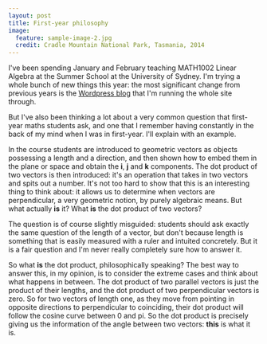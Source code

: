```yaml
---
layout: post
title: First-year philosophy
image:
  feature: sample-image-2.jpg
  credit: Cradle Mountain National Park, Tasmania, 2014
---
```


I've been spending January and February teaching MATH1002 Linear Algebra at the Summer School at the University of Sydney. I'm trying a whole bunch of new things this year: the most significant change from previous years is the [Wordpress blog](http://ss1002.wordpress.com) that I'm running the whole site through. 

But I've also been thinking a lot about a very common question that first-year maths students ask, and one that I remember having constantly in the back of my mind when I was in first-year. I'll explain with an example.

In the course students are introduced to geometric vectors as objects possessing a length and a direction, and then shown how to embed them in the plane or space and obtain the **i**, **j** and **k** components. The dot product of two vectors is then introduced: it's an operation that takes in two vectors and spits out a number. It's not too hard to show that this is an interesting thing to think about: it allows us to determine when vectors are perpendicular, a very geometric notion, by purely algebraic means. But what actually **is** it? What **is** the dot product of two vectors?

The question is of course slightly misguided: students should ask exactly the same question of the length of a vector, but don't because length is something that is easily measured with a ruler and intuited concretely. But it is a fair question and I'm never really completely sure how to answer it. 

So what **is** the dot product, philosophically speaking? The best way to answer this, in my opinion, is to consider the extreme cases and think about what happens in between. The dot product of two parallel vectors is just the product of their lengths, and the dot product of two perpendicular vectors is zero. So for two vectors of length one, as they move from pointing in opposite directions to perpendicular to coinciding, their dot product will follow the cosine curve between 0 and pi. So the dot product is precisely giving us the information of the angle between two vectors: **this** is what it is. 